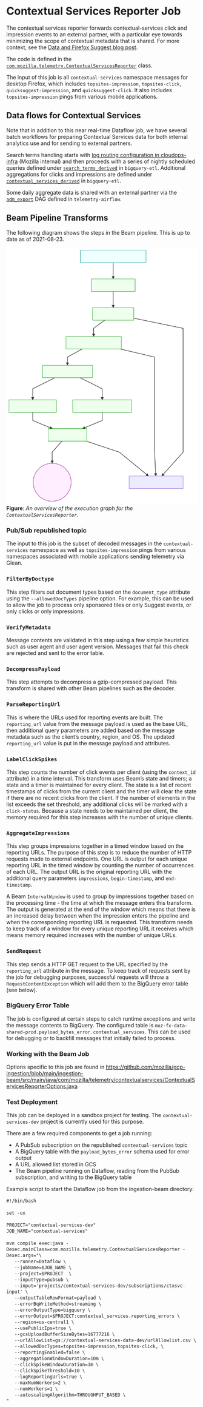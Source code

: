 # Contextual Services Reporter Job

The contextual services reporter forwards contextual-services click and impression events
to an external partner, with a particular eye towards minimizing the scope of contextual metadata
that is shared. For more context, see the
[Data and Firefox Suggest blog post](https://blog.mozilla.org/data/2021/09/15/data-and-firefox-suggest/).

The code is defined in the [`com.mozilla.telemetry.ContextualServicesReporter`](https://github.com/mozilla/gcp-ingestion/blob/main/ingestion-beam/src/main/java/com/mozilla/telemetry/ContextualServicesReporter.java) class.

The input of this job is all `contextual-services` namespace messages for desktop Firefox, which includes `topsites-impression`, `topsites-click`, `quicksuggest-impression`, and `quicksuggest-click`. It also includes `topsites-impression` pings from various mobile applications.

## Data flows for Contextual Services

Note that in addition to this near real-time Dataflow job, we have several batch workflows
for preparing Contextual Services data for both internal analytics use and for sending to
external partners.

Search terms handling starts with [log routing configuration in cloudops-infra](https://github.com/mozilla-services/cloudops-infra/blob/master/projects/merino/tf/modules/log-routing/main.tf) (Mozilla internal)
and then proceeds with a series of nightly scheduled queries defined under [`search_terms_derived`](https://github.com/mozilla/bigquery-etl/tree/main/sql/moz-fx-data-shared-prod/search_terms_derived) in `bigquery-etl`.
Additional aggregations for clicks and impressions are defined under [`contextual_services_derived`](https://github.com/mozilla/bigquery-etl/tree/main/sql/moz-fx-data-shared-prod/contextual_services_derived) in `bigquery-etl`.

Some daily aggregate data is shared with an external partner via the [`adm_export`](https://github.com/mozilla/telemetry-airflow/blob/main/dags/adm_export.py) DAG defined in `telemetry-airflow`.


## Beam Pipeline Transforms

The following diagram shows the steps in the Beam pipeline. This is up to date as of 2021-08-23.

![diagrams/ctxt-sender.mmd](../diagrams/ctxt-sender.svg)
**Figure**: _An overview of the execution graph for the `ContextualServicesReporter`._

### Pub/Sub republished topic

The input to this job is the subset of decoded messages in the `contextual-services` namespace as well as `topsites-impression` pings from various namespaces associated with mobile applications sending telemetry via Glean.

### `FilterByDoctype`

This step filters out document types based on the `document_type` attribute using the `--allowedDocTypes` pipeline option. For example, this can be used to allow the job to process only sponsored tiles or only Suggest events, or only clicks or only impressions.

### `VerifyMetadata`

Message contents are validated in this step using a few simple heuristics such as user agent and user agent version. Messages that fail this check are rejected and sent to the error table.

### `DecompressPayload`

This step attempts to decompress a gzip-compressed payload. This transform is shared with other Beam pipelines such as the decoder.

### `ParseReportingUrl`

This is where the URLs used for reporting events are built. The `reporting_url` value from the message payload is used as the base URL, then additional query parameters are added based on the message metadata such as the client’s country, region, and OS. The updated `reporting_url` value is put in the message payload and attributes.

### `LabelClickSpikes`

This step counts the number of click events per client (using the `context_id` attribute) in a time interval. This transform uses Beam’s state and timers; a state and a timer is maintained for every client. The state is a list of recent timestamps of clicks from the current client and the timer will clear the state if there are no recent clicks from the client. If the number of elements in the list exceeds the set threshold, any additional clicks will be marked with a `click-status`. Because a state needs to be maintained per client, the memory required for this step increases with the number of unique clients.

### `AggregateImpressions`

This step groups impressions together in a timed window based on the reporting URLs. The purpose of this step is to reduce the number of HTTP requests made to external endpoints. One URL is output for each unique reporting URL in the timed window by counting the number of occurrences of each URL. The output URL is the original reporting URL with the additional query parameters `impressions`, `begin-timestamp`, and `end-timestamp`.

A Beam `IntervalWindow` is used to group by impressions together based on the processing time - the time at which the message enters this transform. The output is generated at the end of the window which means that there is an increased delay between when the impression enters the pipeline and when the corresponding reporting URL is requested. This transform needs to keep track of a window for every unique reporting URL it receives which means memory required increases with the number of unique URLs.

### `SendRequest`

This step sends a HTTP GET request to the URL specified by the `reporting_url` attribute in the message. To keep track of requests sent by the job for debugging purposes, successful requests will throw a `RequestContentException` which will add them to the BigQuery error table (see below).

### BigQuery Error Table

The job is configured at certain steps to catch runtime exceptions and write the message contents to BigQuery. The configured table is `moz-fx-data-shared-prod.payload_bytes_error.contextual_services`. This can be used for debugging or to backfill messages that initially failed to process.

### Working with the Beam Job

Options specific to this job are found in https://github.com/mozilla/gcp-ingestion/blob/main/ingestion-beam/src/main/java/com/mozilla/telemetry/contextualservices/ContextualServicesReporterOptions.java

### Test Deployment

This job can be deployed in a sandbox project for testing. The `contextual-services-dev` project is currently used for this purpose.

There are a few required components to get a job running:

- A PubSub subscription on the republished `contextual-services` topic
- A BigQuery table with the `payload_bytes_error` schema used for error output
- A URL allowed list stored in GCS
- The Beam pipeline running on Dataflow, reading from the PubSub subscription, and writing to the BigQuery table

Example script to start the Dataflow job from the ingestion-beam directory:

```
#!/bin/bash

set -ux

PROJECT="contextual-services-dev"
JOB_NAME="contextual-services"

mvn compile exec:java -Dexec.mainClass=com.mozilla.telemetry.ContextualServicesReporter -Dexec.args="\
   --runner=Dataflow \
   --jobName=$JOB_NAME \
   --project=$PROJECT  \
   --inputType=pubsub \
   --input='projects/contextual-services-dev/subscriptions/ctxsvc-input' \
   --outputTableRowFormat=payload \
   --errorBqWriteMethod=streaming \
   --errorOutputType=bigquery \
   --errorOutput=$PROJECT:contextual_services.reporting_errors \
   --region=us-central1 \
   --usePublicIps=true \
   --gcsUploadBufferSizeBytes=16777216 \
   --urlAllowList=gs://contextual-services-data-dev/urlAllowlist.csv \
   --allowedDocTypes=topsites-impression,topsites-click, \
   --reportingEnabled=false \
   --aggregationWindowDuration=10m \
   --clickSpikeWindowDuration=3m \
   --clickSpikeThreshold=10 \
   --logReportingUrls=true \
   --maxNumWorkers=2 \
   --numWorkers=1 \
   --autoscalingAlgorithm=THROUGHPUT_BASED \
"
```
